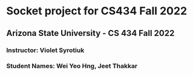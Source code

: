 # Socket project for CS434 Fall 2022
## Arizona State University - CS 434 Fall 2022
### Instructor: Violet Syrotiuk
### Student Names: Wei Yeo Hng, Jeet Thakkar
